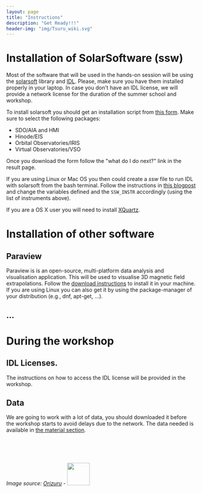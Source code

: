 ```yaml
---
layout: page
title: "Instructions"
description: "Get Ready!!!"
header-img: "img/Tsuru_wiki.svg"
---
```


# Installation of SolarSoftware (ssw)

Most of the software that will be used in the hands-on session will be using the
[solarsoft](http://www.lmsal.com/solarsoft/) library and [IDL](http://www.exelisvis.com/IntelliEarthSolutions/GeospatialProducts/IDL.aspx). Please, make sure you have them installed properly in 
your laptop. In case you don't have an IDL license, we will provide a network license
for the duration of the summer school and workshop.

To install solarsoft you should get an installation script from [this form](http://www.lmsal.com/solarsoft/ssw_install.html). Make sure
to select the following packages:

-   SDO/AIA and HMI
-   Hinode/EIS
-   Orbital Observatories/IRIS
-   Virtual Observatories/VSO

Once you download the form follow the "what do I do next?" link in the result page.

If you are using Linux or Mac OS you then could create a *ssw* file to run IDL
with solarsoft from the bash terminal. Follow the instructions in [this blogpost](http://dpshelio.github.io/blog/2015/10/08/GetBash.html)
and change the variables defined and the `SSW_INSTR` accordingly (using the list
of instruments above).

If you are a OS X user you will need to install [XQuartz](http://www.xquartz.org/).

# Installation of other software

## Paraview

Paraview is is an open-source, multi-platform data analysis and visualisation
application. This will be used to visualise 3D magnetic field extrapolations.
Follow the [download instructions](http://www.paraview.org/download/) to install it in your machine. If you are
using Linux you can also get it by using the package-manager of your distribution
(e.g., dnf, apt-get, ...).

## ...


# During the workshop

## IDL Licenses.

The instructions on how to access the IDL license will be provided in the
workshop.

## Data

We are going to work with a lot of data, you should downloaded it before the
workshop starts to avoid delays due to the network. The data needed is available
in [the material section](/material/).

<br><br><br>

*Image source: [Orizuru](https://upload.wikimedia.org/wikipedia/commons/2/2f/Tsuru_wiki.svg) - <img width="60" src="http://mirrors.creativecommons.org/presskit/buttons/88x31/svg/by.svg">*
